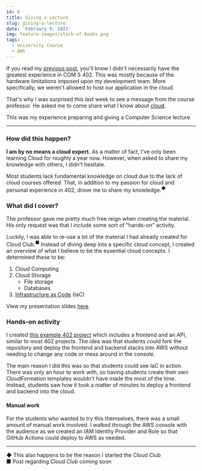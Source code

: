 ```yaml
---
id: 8
title: Giving a Lecture
slug: giving-a-lecture
date: 'February 9, 2023'
img: feature-images/stack-of-books.png
tags:
  - University Course
  - AWS
---
```


If you read my [previous post](/blog/com-s-402), you'll know I didn't necessarily have the greatest experience in COM S 402. This was mostly because of the hardware limitations imposed upon my development team. More specifically, we weren't allowed to host our application in the cloud.

That's why I was surprised this last week to see a message from the course professor. He asked me to come share what I know about [cloud](/cloud).

<!--more-->

This was my experience preparing and giving a Computer Science lecture.

---

### How did this happen?

**I am by no means a cloud expert.** As a matter of fact, I've only been learning Cloud for roughly a year now. However, when asked to share my knowledge with others, I didn't hesitate. <!--This is because of the serious lack of cloud courses offered at most universities. -->

Most students lack fundamental knowledge on cloud due to the lack of cloud courses offered. That, in addition to my passion for cloud and personal experience in 402, drove me to share my knowledge.<sup>◆</sup>

### What did I cover?

The professor gave me pretty much free reign when creating the material. His only request was that I include some sort of "hands-on" activity.

Luckily, I was able to re-use a lot of the material I had already created for Cloud Club.<sup>■</sup> Instead of diving deep into a specific cloud concept, I created an overview of what I believe to be the essential cloud concepts. I determined these to be:
1. Cloud Computing
1. Cloud Storage
    - File storage
    - Databases
1. [Infrastructure as Code](/cloud/infrastructure-as-code) (IaC)

View my presentation slides <a href="/misc/402-cloud-presentation.pdf" target="_blank">here</a>.


### Hands-on activity
<!--With only an hour to work with, I decided to demonstrate the process of deploying a minimalistic project. This example project includes a static [React](https://reactjs.org/) frontend and a REST API containerized with [Docker](https://www.docker.com/). -->

I created [this example 402 project](https://github.com/christianlisle/COM-S-402-example-project) which includes a frontend and an API, similar to most 402 projects. The idea was that students could fork the repository and deploy the frontend and backend stacks into AWS without needing to change any code or mess around in the console.

The main reason I did this was so that students could see IaC in action. There was only an hour to work with, so having students create their own CloudFormation templates wouldn't have made the most of the time. Instead, students saw how it took a matter of minutes to deploy a frontend and backend into the cloud.

#### Manual work
For the students who wanted to try this themselves, there was a small amount of manual work involved. I walked through the AWS console with the audience as we created an IAM Identity Provider and Role so that GitHub Actions could deploy to AWS as needed.


---


◆ This also happens to be the reason I started the Cloud Club \
■ Post regarding Cloud Club coming soon

